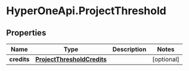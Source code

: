 # HyperOneApi.ProjectThreshold

## Properties

Name | Type | Description | Notes
------------ | ------------- | ------------- | -------------
**credits** | [**ProjectThresholdCredits**](ProjectThresholdCredits.md) |  | [optional] 


